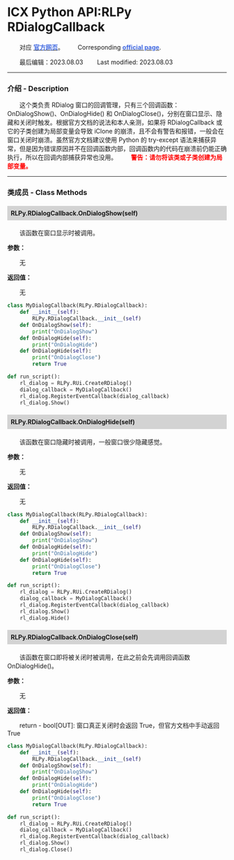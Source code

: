 # ICX Python API:RLPy RDialogCallback
&emsp;&emsp;对应 [**<font color=RoyalBlue>官方网页</font>**](https://wiki.reallusion.com/IC8_Python_API:RLPy_RDialogCallback)。
&ensp;&ensp;&ensp;&ensp;Corresponding [**<font color=RoyalBlue>official page</font>**](https://wiki.reallusion.com/IC8_Python_API:RLPy_RDialogCallback).

&emsp;&emsp;最后编辑：2023.08.03
&ensp;&ensp;&ensp;&ensp;Last modified: 2023.08.03
___
### 介绍 - Description
&emsp;&emsp;这个类负责 RDialog 窗口的回调管理，只有三个回调函数：OnDialogShow()、OnDialogHide() 和 OnDialogClose()，分别在窗口显示、隐藏和关闭时触发。根据官方文档的说法和本人亲测，如果将 RDialogCallback 或它的子类创建为局部变量会导致 iClone 的崩溃，且不会有警告和报错，一般会在窗口关闭时崩溃。虽然官方文档建议使用 Python 的 try-except 语法来捕获异常，但是因为错误原因并不在回调函数内部，回调函数内的代码在崩溃前仍能正确执行，所以在回调内部捕获异常也没用。
&emsp;&emsp;**<font color=Red>警告：请勿将该类或子类创建为局部变量。</font>**
___
### 类成员 - Class Methods
#### <div style="background: lightgray; padding: 8px;">RLPy.RDialogCallback.OnDialogShow(self)</div>
&emsp;&emsp;该函数在窗口显示时被调用。

**参数：**

&emsp;&emsp;无

**返回值：**

&emsp;&emsp;无

``` python {.line-numbers}
class MyDialogCallback(RLPy.RDialogCallback):
    def __init__(self):
        RLPy.RDialogCallback.__init__(self)
    def OnDialogShow(self):
        print("OnDialogShow")
    def OnDialogHide(self):
        print("OnDialogHide")
    def OnDialogHide(self):
        print("OnDialogClose")
        return True

def run_script():
    rl_dialog = RLPy.RUi.CreateRDialog()
    dialog_callback = MyDialogCallback()
    rl_dialog.RegisterEventCallback(dialog_callback)
    rl_dialog.Show()
```
#### <div style="background: lightgray; padding: 8px;">RLPy.RDialogCallback.OnDialogHide(self)</div>
&emsp;&emsp;该函数在窗口隐藏时被调用，一般窗口很少隐藏感觉。

**参数：**

&emsp;&emsp;无

**返回值：**

&emsp;&emsp;无

``` python {.line-numbers}
class MyDialogCallback(RLPy.RDialogCallback):
    def __init__(self):
        RLPy.RDialogCallback.__init__(self)
    def OnDialogShow(self):
        print("OnDialogShow")
    def OnDialogHide(self):
        print("OnDialogHide")
    def OnDialogHide(self):
        print("OnDialogClose")
        return True

def run_script():
    rl_dialog = RLPy.RUi.CreateRDialog()
    dialog_callback = MyDialogCallback()
    rl_dialog.RegisterEventCallback(dialog_callback)
    rl_dialog.Show()
    rl_dialog.Hide()
```
#### <div style="background: lightgray; padding: 8px;">RLPy.RDialogCallback.OnDialogClose(self)</div>
&emsp;&emsp;该函数在窗口即将被关闭时被调用，在此之前会先调用回调函数 OnDialogHide()。

**参数：**

&emsp;&emsp;无

**返回值：**

&emsp;&emsp;return - bool[OUT]: 窗口真正关闭时会返回 True，但官方文档中手动返回 True

``` python {.line-numbers}
class MyDialogCallback(RLPy.RDialogCallback):
    def __init__(self):
        RLPy.RDialogCallback.__init__(self)
    def OnDialogShow(self):
        print("OnDialogShow")
    def OnDialogHide(self):
        print("OnDialogHide")
    def OnDialogHide(self):
        print("OnDialogClose")
        return True

def run_script():
    rl_dialog = RLPy.RUi.CreateRDialog()
    dialog_callback = MyDialogCallback()
    rl_dialog.RegisterEventCallback(dialog_callback)
    rl_dialog.Show()
    rl_dialog.Close()
```
